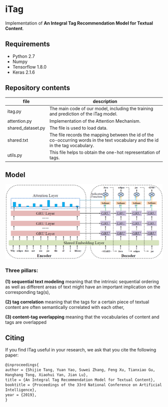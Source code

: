 # iTag
Implementation of **An Integral Tag Recommendation Model for Textual Content**.

## Requirements
+ Python 2.7
+ Numpy
+ Tensorflow 1.8.0
+ Keras 2.1.6

## Repository contents

| file | description |
| ------ | ------ |
| itag.py | The main code of our model, including the training and prediction of the iTag model. |
| attention.py | Implementation of the Attention Mechanism. |
|shared_dataset.py|The file is used to load data. |
|shared.txt|The file records the mapping between the id of the co-occurring words in the text vocabulary and the id in the tag vocabulary.|
|utils.py|This file helps to obtain the one-hot representation of  tags.|

## Model
![Image text](https://github.com/SoftWiser-group/iTag/blob/master/images/structure.png)
### Three pillars:
**(1) sequential text modeling** meaning that the intrinsic sequential ordering as well as different areas of text might have an important implication on the corresponding tag(s),

**(2) tag correlation** meaning that the tags for a certain piece of textual content are often semantically correlated with each other,

**(3) content-tag overlapping** meaning that the vocabularies of content and tags are overlapped

## Citing
If you find ITag useful in your research, we ask that you cite the following paper:

```
@inproceedings{
author = {Shijie Tang, Yuan Yao, Suwei Zhang, Feng Xu, Tianxiao Gu, Hanghang Tong, Xiaohui Yan, Jian Lu},
title = {An Integral Tag Recommendation Model for Textual Content},
booktitle = {Proceedings of the 33rd National Conference on Artificial Intelligence},
year = {2019},
}
```